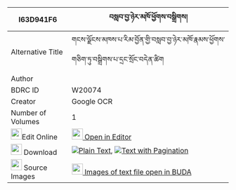 |I63D941F6|བསླབ་བྱ་ཉེར་མཁོ་ཕྱོགས་བསྒྲིགས། 
| --- | --- 
|Alternative Title |གངས་ལྗོངས་མཁས་པ་རིམ་བྱོན་གྱི་བསླབ་བྱ་ཉེར་མཁོ་རྣམས་ཕྱོགས་གཅིག་ཏུ་བསྒྲིགས་པ་དྲང་སྲོང་བདེན་ཚིག
|Author | 
|BDRC ID | W20074
|Creator | Google OCR
|Number of Volumes| 1
|<img width="25" src="https://img.icons8.com/color/25/000000/edit-property.png">Edit Online| [<img width="25" src="https://avatars.githubusercontent.com/u/45091458?s=200&v=4"> Open in Editor](http://editor.openpecha.org/I63D941F6)
|<img width="25" src="https://img.icons8.com/fluent/48/000000/download-2.png"/>  Download | [![](https://img.icons8.com/color/20/000000/txt.png)Plain Text](https://github.com/Openpecha/I63D941F6/releases/download/v1/labja_nyer_kho_chok_drik_plain_I63D941F6.zip), [![](https://img.icons8.com/color/20/000000/txt.png)Text with Pagination](https://github.com/Openpecha/I63D941F6/releases/download/v1/labja_nyer_kho_chok_drik_pages_I63D941F6.zip)
|<img width="25" src="https://img.icons8.com/plasticine/100/000000/pictures-folder.png"/>  Source Images | [<img width="25" src="https://library.bdrc.io/icons/BUDA-small.svg"> Images of text file open in BUDA](https://library.bdrc.io/show/bdr:W20074)